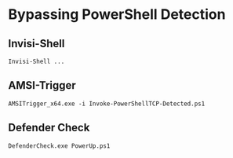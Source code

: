 # Bypassing PowerShell Detection

## Invisi-Shell
```
Invisi-Shell ...
```

## AMSI-Trigger
```
AMSITrigger_x64.exe -i Invoke-PowerShellTCP-Detected.ps1
```

## Defender Check
```
DefenderCheck.exe PowerUp.ps1
```